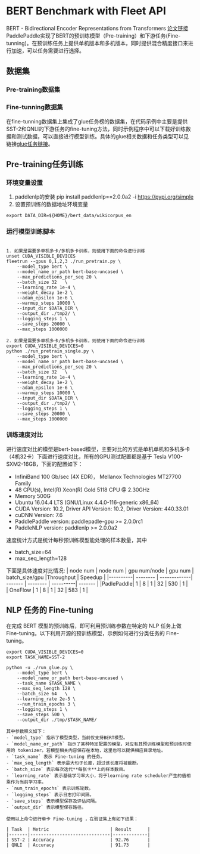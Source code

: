 # BERT Benchmark with Fleet API
BERT - Bidirectional Encoder Representations from Transformers [论文链接](https://arxiv.org/abs/1810.04805)
PaddlePaddle实现了BERT的预训练模型（Pre-training）和下游任务(Fine-tunning)。在预训练任务上提供单机版本和多机版本，同时提供混合精度接口来进行加速，可以任务需要进行选择。
## 数据集
### Pre-training数据集

### Fine-tunning数据集
在fine-tunning数据集上集成了glue任务榜的数据集，在代码示例中主要是提供SST-2和QNLI的下游任务的fine-tuning方法，同时示例程序中可以下载好训练数据和测试数据，可以直接进行模型训练。具体的glue相关数据和任务类型可以见链接[glue任务链接](https://gluebenchmark.com/tasks)。

## Pre-training任务训练
### 环境变量设置
1. paddlenlp的安装
pip install paddlenlp==2.0.0a2 -i https://pypi.org/simple
2. 设置预训练的数据地址环境变量
```shell
export DATA_DIR=${HOME}/bert_data/wikicorpus_en
```

### 运行模型训练脚本
```shell

1. 如果是需要多单机多卡/多机多卡训练，则使用下面的命令进行训练
unset CUDA_VISIBLE_DEVICES
fleetrun --gpus 0,1,2,3 ./run_pretrain.py \
    --model_type bert \
    --model_name_or_path bert-base-uncased \
    --max_predictions_per_seq 20 \
    --batch_size 32   \
    --learning_rate 1e-4 \
    --weight_decay 1e-2 \
    --adam_epsilon 1e-6 \
    --warmup_steps 10000 \
    --input_dir $DATA_DIR \
    --output_dir ./tmp2/ \
    --logging_steps 1 \
    --save_steps 20000 \
    --max_steps 1000000

2. 如果是需要多单机多卡/多机多卡训练，则使用下面的命令进行训练
export CUDA_VISIBLE_DEVICES=0
python ./run_pretrain_single.py \
    --model_type bert \
    --model_name_or_path bert-base-uncased \
    --max_predictions_per_seq 20 \
    --batch_size 32   \
    --learning_rate 1e-4 \
    --weight_decay 1e-2 \
    --adam_epsilon 1e-6 \
    --warmup_steps 10000 \
    --input_dir $DATA_DIR \
    --output_dir ./tmp2/ \
    --logging_steps 1 \
    --save_steps 20000 \
    --max_steps 1000000
```

### 训练速度对比
进行速度对比的模型是bert-based模型，主要对比的方式是单机单机和多机多卡（4机32卡）下面进行速度对比，所有的GPU测试配置都是基于 Tesla V100-SXM2-16GB，下面的配置如下：
- InfiniBand 100 Gb/sec (4X EDR)， Mellanox Technologies MT27700 Family
- 48 CPU(s), Intel(R) Xeon(R) Gold 5118 CPU @ 2.30GHz
- Memory 500G
- Ubuntu 16.04.4 LTS (GNU/Linux 4.4.0-116-generic x86_64)
- CUDA Version: 10.2, Driver API Version: 10.2, Driver Version: 440.33.01
- cuDNN Version: 7.6
- PaddlePaddle version: paddlepadle-gpu >= 2.0.0rc1
- PaddleNLP version: paddlenlp >= 2.0.0a2

速度统计方式是统计每秒预训练模型能处理的样本数量，其中
- batch_size=64
- max_seq_length=128

下面是具体速度对比情况:
| node num | node num | gpu num/node | gpu num | batch_size/gpu |Throughput | Speedup |
|----------| -------- | -------------| ------- | --------       | ----------| ------- |
|PadlePaddle| 1 | 8 | 1 | 32 | 530 | 1 |  
| OneFlow   | 1 | 8 | 1 | 32 | 583 | 1 |


## NLP 任务的 Fine-tuning

在完成 BERT 模型的预训练后，即可利用预训练参数在特定的 NLP 任务上做 Fine-tuning。以下利用开源的预训练模型，示例如何进行分类任务的 Fine-tuning。

```shell
export CUDA_VISIBLE_DEVICES=0
export TASK_NAME=SST-2

python -u ./run_glue.py \
    --model_type bert \
    --model_name_or_path bert-base-uncased \
    --task_name $TASK_NAME \
    --max_seq_length 128 \
    --batch_size 64   \
    --learning_rate 2e-5 \
    --num_train_epochs 3 \
    --logging_steps 1 \
    --save_steps 500 \
    --output_dir ./tmp/$TASK_NAME/

其中参数释义如下：
- `model_type` 指示了模型类型，当前仅支持BERT模型。
- `model_name_or_path` 指示了某种特定配置的模型，对应有其预训练模型和预训练时使用的 tokenizer。若模型相关内容保存在本地，这里也可以提供相应目录地址。
- `task_name` 表示 Fine-tuning 的任务。
- `max_seq_length` 表示最大句子长度，超过该长度将被截断。
- `batch_size` 表示每次迭代**每张卡**上的样本数目。
- `learning_rate` 表示基础学习率大小，将于learning rate scheduler产生的值相乘作为当前学习率。
- `num_train_epochs` 表示训练轮数。
- `logging_steps` 表示日志打印间隔。
- `save_steps` 表示模型保存及评估间隔。
- `output_dir` 表示模型保存路径。

使用以上命令进行单卡 Fine-tuning ，在验证集上有如下结果：

| Task  | Metric                       | Result      |
|-------|------------------------------|-------------|
| SST-2 | Accuracy                     | 92.76       |
| QNLI  | Accuracy                     | 91.73       |
